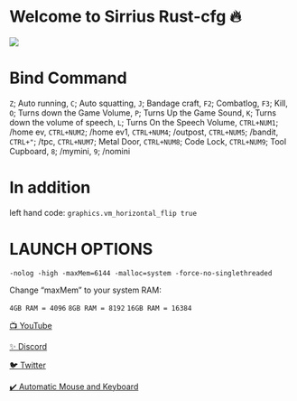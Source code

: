 # Welcome to Sirrius Rust-cfg 🔥

![](https://media3.giphy.com/media/Fbi8P0yE3YF4J4zcl3/giphy.gif?cid=790b7611539c1842ca3f362e517528059542d0948e3fc434&rid=giphy.gif&ct=g)


# Bind Command

`Z`; Auto running, `C`; Auto squatting, `J`; Bandage craft, `F2`; Combatlog, `F3`; Kill, `O`; Turns down the Game Volume, `P`; Turns Up the Game Sound, `K`; Turns down the volume of speech, `L`; Turns On the Speech Volume, `CTRL+NUM1`; /home ev, `CTRL+NUM2`; /home ev1,  `CTRL+NUM4`; /outpost, `CTRL+NUM5`; /bandit, `CTRL+"`; /tpc, `CTRL+NUM7`; Metal Door, `CTRL+NUM8`; Code Lock, `CTRL+NUM9`; Tool Cupboard, `8`; /mymini, `9`; /nomini

# In addition
left hand code: `graphics.vm_horizontal_flip true`

# LAUNCH OPTIONS

`-nolog -high -maxMem=6144 -malloc=system -force-no-singlethreaded`

Change “maxMem” to your system RAM:

`4GB RAM = 4096`
`8GB RAM = 8192`
`16GB RAM = 16384`



[📺 YouTube](https://www.youtube.com/channel/UCEKm5HWa_NcVglsMKdMHQcQ)

[✨ Discord](https://discord.gg/YtzDYncHVp)

[🐦 Twitter](https://twitter.com/ssefacelebi)

[✔️ Automatic Mouse and Keyboard](https://dosya.co/941kkbwf4b8e/Automatic_Mouse_and_Keyboard_6.1.5.2_+_Crack.rar.html)
